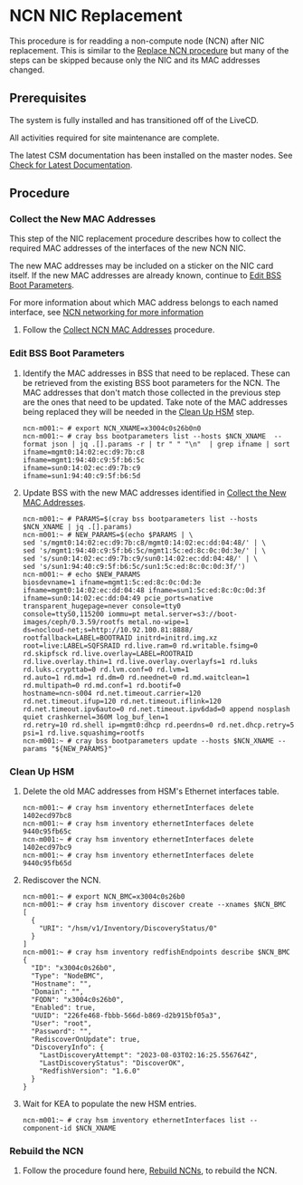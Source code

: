 # NCN NIC Replacement

This procedure is for readding a non-compute node (NCN) after NIC replacement. This is similar to the
[Replace NCN procedure](Add_Remove_Replace_NCNs/Add_Remove_Replace_NCNs.md#replace-ncn-procedure) but many of
the steps can be skipped because only the NIC and its MAC addresses changed.

## Prerequisites

The system is fully installed and has transitioned off of the LiveCD.

All activities required for site maintenance are complete.

The latest CSM documentation has been installed on the master nodes. See
[Check for Latest Documentation](../../update_product_stream/README.md#check-for-latest-documentation).

## Procedure

### Collect the New MAC Addresses

This step of the NIC replacement procedure describes how to collect the required MAC addresses of the
interfaces of the new NCN NIC.

The new MAC addresses may be included on a sticker on the NIC card itself. If the new MAC addresses are
already known, continue to [Edit BSS Boot Parameters](#edit-bss-boot-parameters).

For more information about which MAC address belongs to each named interface, see
[NCN networking for more information](../../background/ncn_networking.md)

1. Follow the [Collect NCN MAC Addresses](Add_Remove_Replace_NCNs/Collect_NCN_MAC_Addresses.md) procedure.

### Edit BSS Boot Parameters

1. Identify the MAC addresses in BSS that need to be replaced. These can be retrieved from the existing BSS
boot parameters for the NCN. The MAC addresses that don't match those collected in the previous step are the
ones that need to be updated. Take note of the MAC addresses being replaced they will be needed in the
[Clean Up HSM](#clean-up-hsm) step.

    ```screen
    ncn-m001:~ # export NCN_XNAME=x3004c0s26b0n0
    ncn-m001:~ # cray bss bootparameters list --hosts $NCN_XNAME  --format json | jq .[].params -r | tr " " "\n"  | grep ifname | sort
    ifname=mgmt0:14:02:ec:d9:7b:c8
    ifname=mgmt1:94:40:c9:5f:b6:5c
    ifname=sun0:14:02:ec:d9:7b:c9
    ifname=sun1:94:40:c9:5f:b6:5d
    ```

2. Update BSS with the new MAC addresses identified in
[Collect the New MAC Addresses](#collect-the-new-mac-addresses).

    ```screen
    ncn-m001:~ # PARAMS=$(cray bss bootparameters list --hosts $NCN_XNAME | jq .[].params)
    ncn-m001:~ # NEW_PARAMS=$(echo $PARAMS | \
    sed 's/mgmt0:14:02:ec:d9:7b:c8/mgmt0:14:02:ec:dd:04:48/' | \
    sed 's/mgmt1:94:40:c9:5f:b6:5c/mgmt1:5c:ed:8c:0c:0d:3e/' | \
    sed 's/sun0:14:02:ec:d9:7b:c9/sun0:14:02:ec:dd:04:48/' | \
    sed 's/sun1:94:40:c9:5f:b6:5c/sun1:5c:ed:8c:0c:0d:3f/')
    ncn-m001:~ # echo $NEW_PARAMS
    biosdevname=1 ifname=mgmt1:5c:ed:8c:0c:0d:3e ifname=mgmt0:14:02:ec:dd:04:48 ifname=sun1:5c:ed:8c:0c:0d:3f
    ifname=sun0:14:02:ec:dd:04:49 pcie_ports=native transparent_hugepage=never console=tty0
    console=ttyS0,115200 iommu=pt metal.server=s3://boot-images/ceph/0.3.59/rootfs metal.no-wipe=1
    ds=nocloud-net;s=http://10.92.100.81:8888/ rootfallback=LABEL=BOOTRAID initrd=initrd.img.xz
    root=live:LABEL=SQFSRAID rd.live.ram=0 rd.writable.fsimg=0 rd.skipfsck rd.live.overlay=LABEL=ROOTRAID
    rd.live.overlay.thin=1 rd.live.overlay.overlayfs=1 rd.luks rd.luks.crypttab=0 rd.lvm.conf=0 rd.lvm=1
    rd.auto=1 rd.md=1 rd.dm=0 rd.neednet=0 rd.md.waitclean=1 rd.multipath=0 rd.md.conf=1 rd.bootif=0
    hostname=ncn-s004 rd.net.timeout.carrier=120 rd.net.timeout.ifup=120 rd.net.timeout.iflink=120
    rd.net.timeout.ipv6auto=0 rd.net.timeout.ipv6dad=0 append nosplash quiet crashkernel=360M log_buf_len=1
    rd.retry=10 rd.shell ip=mgmt0:dhcp rd.peerdns=0 rd.net.dhcp.retry=5 psi=1 rd.live.squashimg=rootfs
    ncn-m001:~ # cray bss bootparameters update --hosts $NCN_XNAME --params "${NEW_PARAMS}"
    ```

### Clean Up HSM

1. Delete the old MAC addresses from HSM's Ethernet interfaces table.

    ```screen
    ncn-m001:~ # cray hsm inventory ethernetInterfaces delete 1402ecd97bc8
    ncn-m001:~ # cray hsm inventory ethernetInterfaces delete 9440c95fb65c
    ncn-m001:~ # cray hsm inventory ethernetInterfaces delete 1402ecd97bc9
    ncn-m001:~ # cray hsm inventory ethernetInterfaces delete 9440c95fb65d
    ```

2. Rediscover the NCN.

    ```screen
    ncn-m001:~ # export NCN_BMC=x3004c0s26b0
    ncn-m001:~ # cray hsm inventory discover create --xnames $NCN_BMC
    [
      {
        "URI": "/hsm/v1/Inventory/DiscoveryStatus/0"
      }
    ]
    ncn-m001:~ # cray hsm inventory redfishEndpoints describe $NCN_BMC
    {
      "ID": "x3004c0s26b0",
      "Type": "NodeBMC",
      "Hostname": "",
      "Domain": "",
      "FQDN": "x3004c0s26b0",
      "Enabled": true,
      "UUID": "226fe468-fbbb-566d-b869-d2b915bf05a3",
      "User": "root",
      "Password": "",
      "RediscoverOnUpdate": true,
      "DiscoveryInfo": {
        "LastDiscoveryAttempt": "2023-08-03T02:16:25.556764Z",
        "LastDiscoveryStatus": "DiscoverOK",
        "RedfishVersion": "1.6.0"
      }
    }
    ```

3. Wait for KEA to populate the new HSM entries.

    ```screen
    ncn-m001:~ # cray hsm inventory ethernetInterfaces list --component-id $NCN_XNAME
    ```

### Rebuild the NCN

1. Follow the procedure found here, [Rebuild NCNs](Rebuild_NCNs/Rebuild_NCNs.md), to rebuild the NCN.

